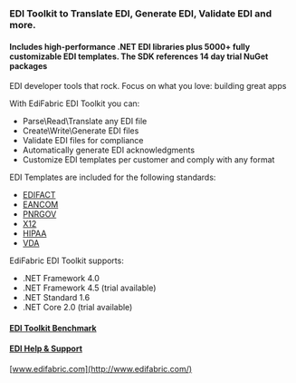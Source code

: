 ### EDI Toolkit to Translate EDI, Generate EDI, Validate EDI and more. 
#### Includes high-performance .NET EDI libraries plus 5000+ fully customizable EDI templates. The SDK references 14 day trial NuGet packages

EDI developer tools that rock. Focus on what you love: building great apps

With EdiFabric EDI Toolkit you can:

* Parse\Read\Translate any EDI file
* Create\Write\Generate EDI files
* Validate EDI files for compliance
* Automatically generate EDI acknowledgments
* Customize EDI templates per customer and comply with any format

EDI Templates are included for the following standards:

* [EDIFACT](https://support.edifabric.com/hc/en-us/sections/360000070531-EDIFACT-Resources)
* [EANCOM](https://support.edifabric.com/hc/en-us/articles/360000349012-EANCOM-templates-for-versions-D93A-D96A-and-D01B-)
* [PNRGOV](https://support.edifabric.com/hc/en-us/articles/360000349592-PNRGOV-templates)
* [X12](https://support.edifabric.com/hc/en-us/sections/360000067292-X12-Resources)
* [HIPAA](https://support.edifabric.com/hc/en-us/articles/360000372751-HIPAA-templates-270-271-276-277-278-834-835-837)
* [VDA](https://support.edifabric.com/hc/en-us/articles/360000367932-VDA-templates-4905-4906-4908-4913-4915)

EdiFabric EDI Toolkit supports:

* .NET Framework 4.0
* .NET Framework 4.5 (trial available)
* .NET Standard 1.6
* .NET Core 2.0 (trial available)

#### [EDI Toolkit Benchmark](https://support.edifabric.com/hc/en-us/articles/360002327372-EDI-Parser-Benchmark)
#### [EDI Help & Support](https://support.edifabric.com/hc/en-us)

[www.edifabric.com](http://www.edifabric.com/)
